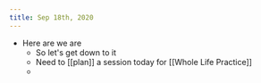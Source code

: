 ```yaml
---
title: Sep 18th, 2020
---
```


- Here are we are
    - So let's get down to it
    - Need to [[plan]] a session today for [[Whole Life Practice]]
    -
